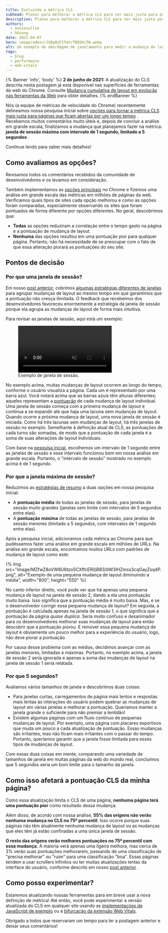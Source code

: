 ```yaml
---
title: Evoluindo a métrica CLS
subhead: Planos para melhorar a métrica CLS para ser mais justa para páginas de longa duração.
description: Planos para melhorar a métrica CLS para ser mais justa para páginas que ficam abertas por muito tempo.
authors:
  - anniesullie
  - hbsong
date: 2021-04-07
hero: image/admin/JSBg0yF1fatrTDQSKiTW.webp
alt: Um exemplo de abordagem de janelamento para medir a mudança de layout.
tags:
  - blog
  - performance
  - web-vitals
---
```


{% Banner 'info', 'body' %} **2 de junho de 2021:** A atualização do CLS descrita nesta postagem já está disponível nas superfícies de ferramentas da web do Chrome. Consulte [Mudança cumulativa de layout em evolução nas ferramentas da Web](/cls-web-tooling/) para obter detalhes. {% endBanner %}

Nós (a equipe de métricas de velocidade do Chrome) recentemente delineamos nossa pesquisa inicial sobre [opções para tornar a métrica CLS mais justa para páginas que ficam abertas por um longo tempo](/better-layout-shift-metric/) . Recebemos muitos comentários muito úteis e, depois de concluir a análise em grande escala, finalizamos a mudança que planejamos fazer na métrica: **janela de sessão máxima com intervalo de 1 segundo, limitado a 5 segundos** .

Continue lendo para saber mais detalhes!

## Como avaliamos as opções?

Revisamos todos os comentários recebidos da comunidade de desenvolvedores e os levamos em consideração.

Também implementamos as [opções principais](/better-layout-shift-metric/#best-strategies) no Chrome e fizemos uma análise em grande escala das métricas em milhões de páginas da web. Verificamos quais tipos de sites cada opção melhorou e como as opções foram comparadas, especialmente observando os sites que foram pontuados de forma diferente por opções diferentes. No geral, descobrimos que:

- **Todas** as opções reduziram a correlação entre o tempo gasto na página e a pontuação de mudança de layout.
- **Nenhuma** das opções resultou em uma pontuação pior para qualquer página. Portanto, não há necessidade de se preocupar com o fato de que essa alteração piorará as pontuações do seu site.

## Pontos de decisão

### Por que uma janela de sessão?

Em nosso [post anterior](/better-layout-shift-metric/), cobrimos [algumas estratégias diferentes de janelas](/better-layout-shift-metric/#windowing-strategies) para agrupar mudanças de layout ao mesmo tempo em que garantimos que a pontuação não cresça ilimitada. O feedback que recebemos dos desenvolvedores favoreceu enormemente a estratégia da janela de sessão porque ela agrupa as mudanças de layout de forma mais intuitiva.

Para revisar as janelas de sessão, aqui está um exemplo:

<figure>
  <video controls autoplay loop muted>
    <source src="https://storage.googleapis.com/web-dev-assets/better-layout-shift-metric/session-window.webm" type="video/webm">
    <source src="https://storage.googleapis.com/web-dev-assets/better-layout-shift-metric/session-window.mp4" type="video/mp4">
  </source></source></video>
  <figcaption>Exemplo de janela de sessão.</figcaption></figure>

No exemplo acima, muitas mudanças de layout ocorrem ao longo do tempo, conforme o usuário visualiza a página. Cada um é representado por uma barra azul. Você notará acima que as barras azuis têm alturas diferentes; aqueles representam a [pontuação](/cls/#layout-shift-score) de cada mudança de layout individual. Uma janela de sessão começa com a primeira mudança de layout e continua a se expandir até que haja uma lacuna sem mudanças de layout. Quando ocorre a próxima mudança de layout, uma nova janela de sessão é iniciada. Como há três lacunas sem mudanças de layout, há três janelas de sessão no exemplo. Semelhante à definição atual de CLS, as pontuações de cada turno são somadas, de modo que a pontuação de cada janela é a soma de suas alterações de layout individuais.

Com base na [pesquisa inicial](/better-layout-shift-metric/#best-strategies), escolhemos um intervalo de 1 segundo entre as janelas de sessão e esse intervalo funcionou bem em nossa análise em grande escala. Portanto, o "intervalo de sessão" mostrado no exemplo acima é de 1 segundo.

### Por que a janela máxima de sessão?

Reduzimos as [estratégias de resumo](/better-layout-shift-metric/#summarization) a duas opções em nossa pesquisa inicial:

- A **pontuação média** de todas as janelas de sessão, para janelas de sessão muito grandes (janelas sem limite com intervalos de 5 segundos entre elas).
- A **pontuação máxima** de todas as janelas de sessão, para janelas de sessão menores (limitado a 5 segundos, com intervalos de 1 segundo entre elas).

Após a pesquisa inicial, adicionamos cada métrica ao Chrome para que pudéssemos fazer uma análise em grande escala em milhões de URLs. Na análise em grande escala, encontramos muitos URLs com padrões de mudança de layout como este:

{% Img src="image/MZfwZ8oVW8U6tzo5CXffcER0jR83/bW3lHZmss3cqGayZsq4P.png", alt="Exemplo de uma pequena mudança de layout diminuindo a média", width="800", height="550" %}

No canto inferior direito, você pode ver que há apenas uma pequena mudança de layout na janela de sessão 2, dando a ela uma pontuação muito baixa. Isso significa que a pontuação média é muito baixa. Mas, e se o desenvolvedor corrigir essa pequena mudança de layout? Em seguida, a pontuação é calculada apenas na janela de sessão 1, o que significa que a pontuação da página *quase duplica*. Seria muito confuso e desanimador para os desenvolvedores melhorar suas mudanças de layout para então descobrir que a pontuação piorou. E remover essa pequena mudança de layout é obviamente um pouco melhor para a experiência do usuário, logo, não deve piorar a pontuação.

Por causa desse problema com as médias, decidimos avançar com as janelas menores, limitadas e máximas. Portanto, no exemplo acima, a janela de sessão 2 seria ignorada e apenas a soma das mudanças de layout na janela de sessão 1 seria relatada.

### Por que 5 segundos?

Avaliamos vários tamanhos de janela e descobrimos duas coisas:

- Para janelas curtas, carregamentos de página mais lentos e respostas mais lentas às interações do usuário podem quebrar as mudanças de layout em várias janelas e melhorar a pontuação. Queríamos manter a janela grande o suficiente para não premiar a lentidão!
- Existem algumas páginas com um fluxo contínuo de pequenas mudanças de layout. Por exemplo, uma página com placares esportivos que muda um pouco a cada atualização de pontuação. Essas mudanças são irritantes, mas não ficam mais irritantes com o passar do tempo. Portanto, queríamos garantir que a janela fosse limitada para esses tipos de mudanças de layout.

Com essas duas coisas em mente, comparando uma variedade de tamanhos de janela em muitas páginas da web do mundo real, concluímos que 5 segundos seria um bom limite para o tamanho da janela.

## Como isso afetará a pontuação CLS da minha página?

Como essa atualização limita o CLS de uma página, **nenhuma página terá uma pontuação pior** como resultado dessa mudança.

Além disso, de acordo com nossa análise, **55% das origens não verão nenhuma mudança no CLS no 75º percentil**. Isso ocorre porque suas páginas não têm atualmente nenhuma mudança de layout ou as mudanças que eles têm já estão confinadas a uma única janela de sessão.

**O resto das origens verão melhores pontuações no 75º percentil com essa mudança.** A maioria verá apenas uma ligeira melhora, mas cerca de 3% verão suas pontuações melhorarem, passando de uma classificação de "precisa melhorar" ou "ruim" para uma classificação "boa". Essas páginas tendem a usar scrollers infinitos ou ter muitas atualizações lentas da interface do usuário, conforme descrito em nosso [post anterior](/better-layout-shift-metric/) .

## Como posso experimentar?

Estaremos atualizando nossas ferramentas para em breve usar a nova definição de métrica! Até então, você pode experimentar a versão atualizada do CLS em qualquer site usando as [implementações de JavaScript de exemplo](https://github.com/mmocny/web-vitals/wiki/Snippets-for-LSN-using-PerformanceObserver) ou a [bifurcação da extensão Web Vitals](https://github.com/mmocny/web-vitals-extension/tree/experimental-ls).

Obrigado a todos que reservaram um tempo para ler a postagem anterior e deixar seus comentários!
